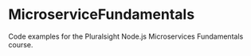 # MicroserviceFundamentals
Code examples for the Pluralsight Node.js Microservices Fundamentals course.
